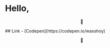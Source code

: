 # Hello, 
<p align="center">  🥺  <p/>
## Link
- [Codepen](https://codepen.io/wasshoy)
<p align="center">  🥺  <p/>

